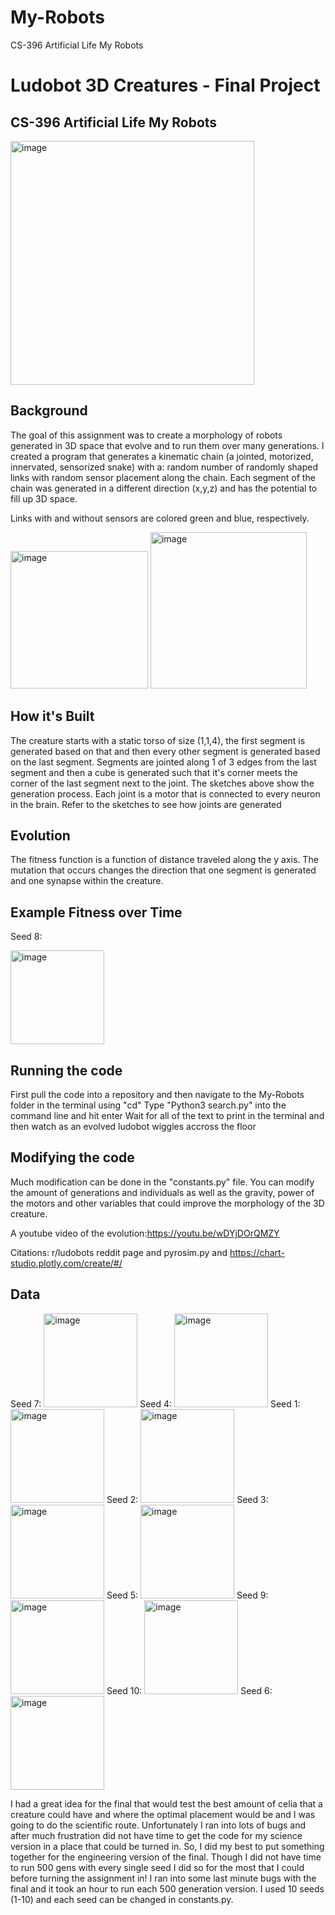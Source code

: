 # My-Robots
CS-396 Artificial Life My Robots
# Ludobot 3D Creatures - Final Project
## CS-396 Artificial Life My Robots

<img width="390" alt="image" src="https://user-images.githubusercontent.com/58791683/220250901-f95cc504-c984-48c0-9c22-c7510018b7ea.png">

## Background
The goal of this assignment was to create a morphology of robots generated in 3D space that evolve and to run them over many generations. I created a program that generates a kinematic chain (a jointed, motorized, innervated, sensorized snake) with a: random number of randomly shaped links with random sensor placement along the chain. Each segment of the chain was generated in a different direction (x,y,z) and has the potential to fill up 3D space.

Links with and without sensors are colored green and blue, respectively.

<img width="220" alt="image" src="https://user-images.githubusercontent.com/58791683/220250771-22cff8b6-c8c7-4de0-8891-14183991b1b2.png">
<img width="250" alt="image" src="https://user-images.githubusercontent.com/58791683/220250804-d3155f26-fdde-40f0-8c9e-f92ebf5cf05a.png">

## How it's Built
The creature starts with a static torso of size (1,1,4), the first segment is generated based on that and then every other segment is generated based on the last segment. Segments are jointed along 1 of 3 edges from the last segment and then a cube is generated such that it's corner meets the corner of the last segment next to the joint. The sketches above show the generation process. Each joint is a motor that is connected to every neuron in the brain. Refer to the sketches to see how joints are generated

## Evolution
The fitness function is a function of distance traveled along the y axis. The mutation that occurs changes the direction that one segment is generated and one synapse within the creature.

## Example Fitness over Time
Seed 8:

<img width="150" alt="image" src=https://user-images.githubusercontent.com/58791683/225201675-c7b00d62-96e1-4bb3-86ae-1beb4baeb35a.png>



## Running the code
First pull the code into a repository and then navigate to the My-Robots folder in the terminal using "cd"
Type "Python3 search.py" into the command line and hit enter
Wait for all of the text to print in the terminal and then watch as an evolved ludobot wiggles accross the floor

## Modifying the code
Much modification can be done in the "constants.py" file. You can modify the amount of generations and individuals as well as the gravity, power of the motors and other variables that could improve the morphology of the 3D creature. 

A youtube video of the evolution:https://youtu.be/wDYjDOrQMZY

Citations: r/ludobots reddit page and pyrosim.py and https://chart-studio.plotly.com/create/#/

## Data
Seed 7:
<img width="150" alt="image" src=https://user-images.githubusercontent.com/58791683/225202853-4c93c7a6-333f-40d4-984b-79f5cfdf699d.png>
Seed 4:
<img width="150" alt="image" src=https://user-images.githubusercontent.com/58791683/225202900-f4a41ee8-8e70-4b79-b73f-8210e28d13ec.png>
Seed 1:
<img width="150" alt="image" src=https://user-images.githubusercontent.com/58791683/225202954-b9b3fdbc-2874-4edf-86f5-b26b67393c5c.png>
Seed 2:
<img width="150" alt="image" src=https://user-images.githubusercontent.com/58791683/225202972-8d3749a6-3862-4eec-808b-6f96333643fb.png>
Seed 3:
<img width="150" alt="image" src=https://user-images.githubusercontent.com/58791683/225203013-76ef0056-1c39-4caa-8582-45f14e809a97.png>
Seed 5:
<img width="150" alt="image" src=https://user-images.githubusercontent.com/58791683/225202996-cdc7e2ba-b86c-4d0e-b195-c608346065f0.png>
Seed 9:
<img width="150" alt="image" src=https://user-images.githubusercontent.com/58791683/225202926-ef58629d-dffb-47fd-810d-63453a0f1bdb.png>
Seed 10:
<img width="150" alt="image" src=https://user-images.githubusercontent.com/58791683/225203040-2c289a44-514c-4894-b986-33b4ceacab55.png>
Seed 6:
<img width="150" alt="image" src=https://user-images.githubusercontent.com/58791683/225203055-4b125259-ae8c-4d31-96ae-f57efe5c39a2.png>

I had a great idea for the final that would test the best amount of celia that a creature could have and where the optimal placement would be and I was going to do the scientific route. Unfortunately I ran into lots of bugs and after much frustration did not have time to get the code for my science version in a place that could be turned in. So, I did my best to put something together for the engineering version of the final. Though I did not have time to run 500 gens with every single seed I did so for the most that I could before turning the assignment in! I ran into some last minute bugs with the final and it took an hour to run each 500 generation version. I used 10 seeds (1-10) and each seed can be changed in constants.py.
